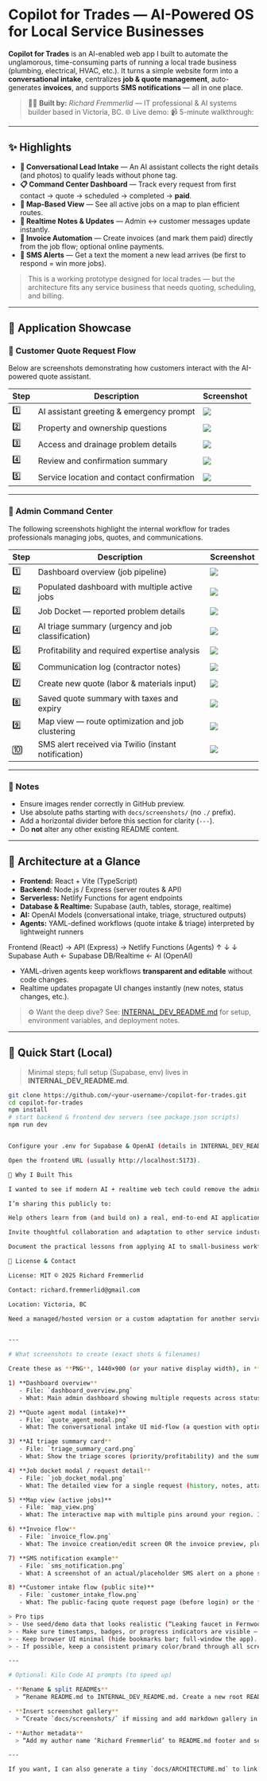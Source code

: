 # Copilot for Trades — AI-Powered OS for Local Service Businesses

**Copilot for Trades** is an AI-enabled web app I built to automate the unglamorous, time-consuming parts of running a local trade business (plumbing, electrical, HVAC, etc.). It turns a simple website form into a **conversational intake**, centralizes **job & quote management**, auto-generates **invoices**, and supports **SMS notifications** — all in one place.

> 🧑‍💻 **Built by:** *Richard Fremmerlid* — IT professional & AI systems builder based in Victoria, BC.
> 🌐 Live demo: <!-- Add your live URL if you want -->
> 📹 5-minute walkthrough: <!-- Add your video link -->

---

## ✨ Highlights

- **🧠 Conversational Lead Intake** — An AI assistant collects the right details (and photos) to qualify leads without phone tag.
- **📋 Command Center Dashboard** — Track every request from first contact → quote → scheduled → completed → **paid**.
- **📍 Map-Based View** — See all active jobs on a map to plan efficient routes.
- **💬 Realtime Notes & Updates** — Admin ↔ customer messages update instantly.
- **🧾 Invoice Automation** — Create invoices (and mark them paid) directly from the job flow; optional online payments.
- **📲 SMS Alerts** — Get a text the moment a new lead arrives (be first to respond = win more jobs).

> This is a working prototype designed for local trades — but the architecture fits any service business that needs quoting, scheduling, and billing.

---

## 📸 Application Showcase

### 🧩 Customer Quote Request Flow

Below are screenshots demonstrating how customers interact with the AI-powered quote assistant.

| Step | Description | Screenshot |
|------|--------------|-------------|
| 1️⃣ | AI assistant greeting & emergency prompt | ![](docs/screenshots/customer_intake_start.png) |
| 2️⃣ | Property and ownership questions | ![](docs/screenshots/customer_intake_question1.png) |
| 3️⃣ | Access and drainage problem details | ![](docs/screenshots/customer_intake_question2.png) |
| 4️⃣ | Review and confirmation summary | ![](docs/screenshots/customer_intake_summary.png) |
| 5️⃣ | Service location and contact confirmation | ![](docs/screenshots/customer_intake_confirmation.png) |

---

### 🧰 Admin Command Center

The following screenshots highlight the internal workflow for trades professionals managing jobs, quotes, and communications.

| Step | Description | Screenshot |
|------|--------------|-------------|
| 1️⃣ | Dashboard overview (job pipeline) | ![](docs/screenshots/dashboard_overview.png) |
| 2️⃣ | Populated dashboard with multiple active jobs | ![](docs/screenshots/dashboard_filled_pipeline.png) |
| 3️⃣ | Job Docket — reported problem details | ![](docs/screenshots/job_docket_reported_problem.png) |
| 4️⃣ | AI triage summary (urgency and job classification) | ![](docs/screenshots/triage_summary_card.png) |
| 5️⃣ | Profitability and required expertise analysis | ![](docs/screenshots/triage_profitability_card.png) |
| 6️⃣ | Communication log (contractor notes) | ![](docs/screenshots/job_docket_message.png) |
| 7️⃣ | Create new quote (labor & materials input) | ![](docs/screenshots/quote_create_form.png) |
| 8️⃣ | Saved quote summary with taxes and expiry | ![](docs/screenshots/quote_saved_summary.png) |
| 9️⃣ | Map view — route optimization and job clustering | ![](docs/screenshots/map_view.png) |
| 🔟 | SMS alert received via Twilio (instant notification) | ![](docs/screenshots/sms_received_by_admin.png) |

---

### 🏁 Notes
- Ensure images render correctly in GitHub preview.
- Use absolute paths starting with `docs/screenshots/` (no `./` prefix).
- Add a horizontal divider before this section for clarity (`---`).
- Do **not** alter any other existing README content.

---

## 🧭 Architecture at a Glance

- **Frontend:** React + Vite (TypeScript)
- **Backend:** Node.js / Express (server routes & API)
- **Serverless:** Netlify Functions for agent endpoints
- **Database & Realtime:** Supabase (auth, tables, storage, realtime)
- **AI:** OpenAI Models (conversational intake, triage, structured outputs)
- **Agents:** YAML-defined workflows (quote intake & triage) interpreted by lightweight runners



Frontend (React) → API (Express) → Netlify Functions (Agents)
↑ ↓ ↓
Supabase Auth ← Supabase DB/Realtime ← AI (OpenAI)


- YAML-driven agents keep workflows **transparent and editable** without code changes.
- Realtime updates propagate UI changes instantly (new notes, status changes, etc.).

> ⚙️ Want the deep dive? See: [INTERNAL_DEV_README.md](./INTERNAL_DEV_README.md) for setup, environment variables, and deployment notes.

---

## 🚀 Quick Start (Local)

> Minimal steps; full setup (Supabase, env) lives in **INTERNAL_DEV_README.md**.

```bash
git clone https://github.com/<your-username>/copilot-for-trades.git
cd copilot-for-trades
npm install
# start backend & frontend dev servers (see package.json scripts)
npm run dev


Configure your .env for Supabase & OpenAI (details in INTERNAL_DEV_README.md).

Open the frontend URL (usually http://localhost:5173).

🧩 Why I Built This

I wanted to see if modern AI + realtime web tech could remove the admin drag that local trades shoulder every day. The result is a working system that captures leads conversationally, keeps owners on top of every job, and gets invoices out (and paid) faster.

I’m sharing this publicly to:

Help others learn from (and build on) a real, end-to-end AI application.

Invite thoughtful collaboration and adaptation to other service industries.

Document the practical lessons from applying AI to small-business workflows.

📄 License & Contact

License: MIT © 2025 Richard Fremmerlid

Contact: richard.fremmerlid@gmail.com

Location: Victoria, BC

Need a managed/hosted version or a custom adaptation for another service industry? Reach out.


---

# What screenshots to create (exact shots & filenames)

Create these as **PNG**, 1440×900 (or your native display width), in **dark or light** theme — just be consistent. Blur/redact any personal info. Save into `docs/screenshots/` with the exact filenames below.

1) **Dashboard overview**
   - File: `dashboard_overview.png`
   - What: Main admin dashboard showing multiple requests across statuses (New, Quoted, Scheduled, Completed, Paid). Include a visible count or badges if available.

2) **Quote agent modal (intake)**
   - File: `quote_agent_modal.png`
   - What: The conversational intake UI mid-flow (a question with options or a photo upload prompt). Make the “AI is helping” feel obvious.

3) **AI triage summary card**
   - File: `triage_summary_card.png`
   - What: Show the triage scores (priority/profitability) and the summarized explanation for a request.

4) **Job docket modal / request detail**
   - File: `job_docket_modal.png`
   - What: The detailed view for a single request (history, notes, attachments, status controls).

5) **Map view (active jobs)**
   - File: `map_view.png`
   - What: The interactive map with multiple pins around your region. Include at least one selected pin with its info tooltip (if available).

6) **Invoice flow**
   - File: `invoice_flow.png`
   - What: The invoice creation/edit screen OR the invoice preview, plus the “Mark Paid” action (if present).

7) **SMS notification example**
   - File: `sms_notification.png`
   - What: A screenshot of an actual/placeholder SMS alert on a phone simulator or web preview (“New lead received…”).

8) **Customer intake flow (public site)**
   - File: `customer_intake_flow.png`
   - What: The public-facing quote request page (before login) or the first step of the intake conversation from a customer’s view.

> Pro tips
> - Use seed/demo data that looks realistic (“Leaking faucet in Fernwood”, “Hot water tank replacement”).
> - Make sure timestamps, badges, or progress indicators are visible — they communicate “live system” instantly.
> - Keep browser UI minimal (hide bookmarks bar; full-window the app).
> - If possible, keep a consistent primary color/brand through all screenshots for cohesion.

---

# Optional: Kilo Code AI prompts (to speed up)

- **Rename & split READMEs**
  > “Rename README.md to INTERNAL_DEV_README.md. Create a new root README.md using the public template I provide. Ensure all internal setup sections remain only in INTERNAL_DEV_README.md and link to it from README.md.”

- **Insert screenshot gallery**
  > “Create `docs/screenshots/` if missing and add markdown gallery in README.md under a ‘📸 App Snapshots’ section. Use the exact filenames: dashboard_overview.png, quote_agent_modal.png, triage_summary_card.png, job_docket_modal.png, map_view.png, invoice_flow.png, sms_notification.png, customer_intake_flow.png.”

- **Author metadata**
  > “Add my author name ‘Richard Fremmerlid’ to README.md footer and set the license to MIT with the current year.”

---

If you want, I can also generate a tiny `docs/ARCHITECTURE.md` to link from the README (1-page diagram + bullets) — just say the word and I’ll draft it.
